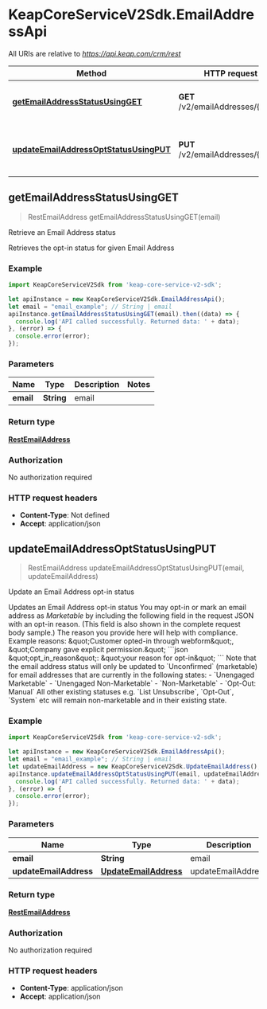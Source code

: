 # KeapCoreServiceV2Sdk.EmailAddressApi

All URIs are relative to *https://api.keap.com/crm/rest*

Method | HTTP request | Description
------------- | ------------- | -------------
[**getEmailAddressStatusUsingGET**](EmailAddressApi.md#getEmailAddressStatusUsingGET) | **GET** /v2/emailAddresses/{email} | Retrieve an Email Address status
[**updateEmailAddressOptStatusUsingPUT**](EmailAddressApi.md#updateEmailAddressOptStatusUsingPUT) | **PUT** /v2/emailAddresses/{email} | Update an Email Address opt-in status



## getEmailAddressStatusUsingGET

> RestEmailAddress getEmailAddressStatusUsingGET(email)

Retrieve an Email Address status

Retrieves the opt-in status for given Email Address

### Example

```javascript
import KeapCoreServiceV2Sdk from 'keap-core-service-v2-sdk';

let apiInstance = new KeapCoreServiceV2Sdk.EmailAddressApi();
let email = "email_example"; // String | email
apiInstance.getEmailAddressStatusUsingGET(email).then((data) => {
  console.log('API called successfully. Returned data: ' + data);
}, (error) => {
  console.error(error);
});

```

### Parameters


Name | Type | Description  | Notes
------------- | ------------- | ------------- | -------------
 **email** | **String**| email | 

### Return type

[**RestEmailAddress**](RestEmailAddress.md)

### Authorization

No authorization required

### HTTP request headers

- **Content-Type**: Not defined
- **Accept**: application/json


## updateEmailAddressOptStatusUsingPUT

> RestEmailAddress updateEmailAddressOptStatusUsingPUT(email, updateEmailAddress)

Update an Email Address opt-in status

Updates an Email Address opt-in status  You may opt-in or mark an email address as _Marketable_ by including the following field in the request JSON with an opt-in reason. (This field is also shown in the complete request body sample.) The reason you provide here will help with compliance. Example reasons: \&quot;Customer opted-in through webform\&quot;, \&quot;Company gave explicit permission.\&quot;  &#x60;&#x60;&#x60;json \&quot;opt_in_reason\&quot;: \&quot;your reason for opt-in\&quot; &#x60;&#x60;&#x60; Note that the email address status will only be updated to &#x60;Unconfirmed&#x60; (marketable) for email addresses that are currently in the following states: - &#x60;Unengaged Marketable&#x60; - &#x60;Unengaged Non-Marketable&#x60; - &#x60;Non-Marketable&#x60; - &#x60;Opt-Out: Manual&#x60;  All other existing statuses e.g. &#x60;List Unsubscribe&#x60;, &#x60;Opt-Out&#x60;, &#x60;System&#x60; etc will remain non-marketable and in their existing state.

### Example

```javascript
import KeapCoreServiceV2Sdk from 'keap-core-service-v2-sdk';

let apiInstance = new KeapCoreServiceV2Sdk.EmailAddressApi();
let email = "email_example"; // String | email
let updateEmailAddress = new KeapCoreServiceV2Sdk.UpdateEmailAddress(); // UpdateEmailAddress | updateEmailAddress
apiInstance.updateEmailAddressOptStatusUsingPUT(email, updateEmailAddress).then((data) => {
  console.log('API called successfully. Returned data: ' + data);
}, (error) => {
  console.error(error);
});

```

### Parameters


Name | Type | Description  | Notes
------------- | ------------- | ------------- | -------------
 **email** | **String**| email | 
 **updateEmailAddress** | [**UpdateEmailAddress**](UpdateEmailAddress.md)| updateEmailAddress | 

### Return type

[**RestEmailAddress**](RestEmailAddress.md)

### Authorization

No authorization required

### HTTP request headers

- **Content-Type**: application/json
- **Accept**: application/json

